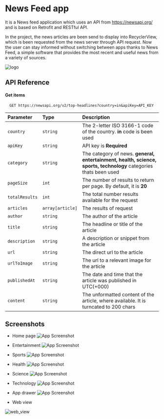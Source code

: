 
# News Feed app

It is a News feed application which uses an API from https://newsapi.org/ and is based on 
Retrofit and RESTful API. 

In the project, the news articles are been send to display into RecyclerView, 
which is been requested from the news server through API request. Now the user can stay informed without switching between apps thanks to News Feed,
a simple software that provides the most recent and useful news from a variety of sources.


![logo](https://user-images.githubusercontent.com/95096810/205463821-a7522fee-573e-469b-9db8-1075969f4cb3.PNG)



## API Reference

#### Get items

```http
  GET https://newsapi.org/v2/top-headlines?country=in&apiKey=API_KEY
```

| **Parameter** | **Type**     | **Description**                |
| :-------- | :------- | :------------------------- |
| `country` | `string` | The 2-letter ISO 3166-1 code of the country. **in** code is been used|
| `apiKey` | `string` | API key is **Required**  |
| `category`| `string` | The category of news. **general, entertainment, health, science, sports, technology** categories thats been used |
| `pageSize` | `int` | The number of results to return per page. By default, it is **20**|
| `totalResults` | `int` | The total number results available for the request |
| `articles` | `array[article]` | The results of request |
| `author` | `string` | The author of the article |
| `title` | `string` | The headline or title of the article |
| `description` | `string` | A description or snippet from the article |
| `url` | `string` | The direct url to the article |
| `urlToImage` | `string` | The url to a relevant image for the article |
| `publishedAt` | `string` | The date and time that the article was published in UTC(+000) |
| `content` | `string` | The unformatted content of the article, where available. It is turncated to 200 chars |



## Screenshots

- Home page
![App Screenshot](https://github.com/DragnaRR/News-Feed-app/blob/master/screenshots/home.png)

- Entertainment
![App Screenshot](https://github.com/DragnaRR/News-Feed-app/blob/master/screenshots/entertainment.png)

- Sports
![App Screenshot](https://github.com/DragnaRR/News-Feed-app/blob/master/screenshots/sports.png)

- Health
![App Screenshot](https://github.com/DragnaRR/News-Feed-app/blob/master/screenshots/health.png)

- Science 
![App Screenshot](https://github.com/DragnaRR/News-Feed-app/blob/master/screenshots/science.png)

- Technology
![App Screenshot](https://github.com/DragnaRR/News-Feed-app/blob/master/screenshots/techs.png)

- App drawer
![App Screenshot](https://github.com/DragnaRR/News-Feed-app/blob/master/screenshots/app_drawer.png)

- Web view

![web_view](https://user-images.githubusercontent.com/95096810/205463907-4229f31a-9135-4925-a55a-5e47ad153a04.PNG)
